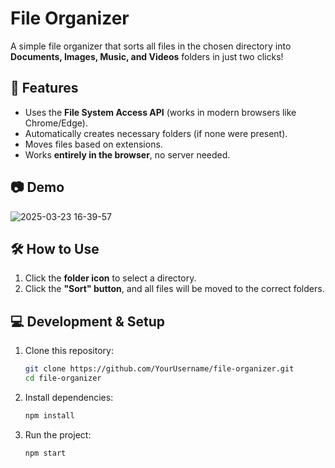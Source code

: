 # File Organizer

A simple file organizer that sorts all files in the chosen directory into **Documents, Images, Music, and Videos** folders in just two clicks!

## 🚀 Features
- Uses the **File System Access API** (works in modern browsers like Chrome/Edge).
- Automatically creates necessary folders (if none were present).
- Moves files based on extensions.
- Works **entirely in the browser**, no server needed.

## 📷 Demo
![2025-03-23 16-39-57](https://github.com/user-attachments/assets/a2057d8d-8c6e-4d1f-9aa4-5aae65ce2c39)


## 🛠 How to Use
1. Click the **folder icon** to select a directory.
2. Click the **"Sort" button**, and all files will be moved to the correct folders.

## 💻 Development & Setup
1. Clone this repository:
   ```sh
   git clone https://github.com/YourUsername/file-organizer.git
   cd file-organizer
2. Install dependencies:
   ```sh
   npm install
4. Run the project:
   ```sh
   npm start
